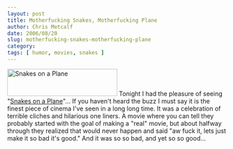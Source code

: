 ```yaml
---
layout: post
title: Motherfucking Snakes, Motherfucking Plane
author: Chris Metcalf
date: 2006/08/20
slug: motherfucking-snakes-motherfucking-plane
category: 
tags: [ humor, movies, snakes ]
---
```


<a class="tt-flickr" href="http://www.flickr.com/photos/chrismetcalf/219794230"><img class="tt-flickr" src="http://static.flickr.com/71/219794230_2356f9034f.jpg" width="252" height="62" alt="Snakes on a Plane" /></a> 
Tonight I had the pleasure of seeing "<a href="http://en.wikipedia.org/wiki/Snakes_on_a_plane">Snakes on a Plane</a>"... If you haven't heard the buzz I must say it is the finest piece of cinema I've seen in a long long time.
It was a celebration of terrible cliches and hilarious one liners. A movie where you can tell they probably started with the goal of making a "real" movie, but about halfway through they realized that would never happen and said "aw fuck it, lets just make it so bad it's good." And it was so so bad, and yet so so good...
